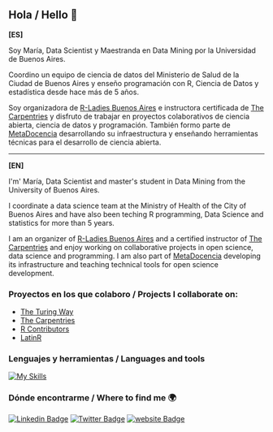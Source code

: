 ## Hola / Hello 👋

**[ES]** 

Soy María, Data Scientist y Maestranda en Data Mining por la Universidad de Buenos Aires.

Coordino un equipo de ciencia de datos del Ministerio de Salud de la Ciudad de Buenos Aires y enseño programación con R, Ciencia de Datos y estadística desde hace más de 5 años.

Soy organizadora de [R-Ladies Buenos Aires](https://rladiesba.netlify.app/) e instructora certificada de [The Carpentries](https://carpentries.org/instructors/) y disfruto de trabajar en proyectos colaborativos de ciencia abierta, ciencia de datos y programación. También formo parte de [MetaDocencia](https://www.metadocencia.org/) desarrollando su infraestructura y enseñando herramientas técnicas para el desarrollo de ciencia abierta.



---------------------

**[EN]** 

I'm' María, Data Scientist and master's student in Data Mining from the University of Buenos Aires.

I coordinate a data science team at the Ministry of Health of the City of Buenos Aires and have also been teching R programming, Data Science and statistics for more than 5 years.

I am an organizer of [R-Ladies Buenos Aires](https://rladiesba.netlify.app/) and a certified instructor of [The Carpentries](https://carpentries.org/instructors/) and enjoy working on collaborative projects in open science, data science and programming. I am also part of [MetaDocencia](https://www.metadocencia.org/) developing its infrastructure and teaching technical tools for open science development.

### Proyectos en los que colaboro / Projects I collaborate on:
- [The Turing Way](https://github.com/alan-turing-institute/the-turing-way)
- [The Carpentries](https://carpentries.org/)
- [R Contributors](https://www.r-project.org/contributors.html)
- [LatinR](https://latinr.org/)

### Lenguajes y herramientas / Languages and tools
[![My Skills](https://skillicons.dev/icons?i=r,py,git,github,gitlab,vscode,regex,html,css,markdown&theme=light)](https://skillicons.dev)

### Dónde encontrarme / Where to find me 🌍
[![Linkedin Badge](https://img.shields.io/badge/LinkedIn-0077B5?style=for-the-badge&logo=linkedin&logoColor=white)](https://www.linkedin.com/in/mar%C3%ADa-cristina-n-920170126/)
[![Twitter Badge](https://img.shields.io/badge/Twitter-1DA1F2?style=for-the-badge&logo=twitter&logoColor=white)](https://twitter.com/bynans1)
[![website Badge](https://img.shields.io/badge/Netlify-5D3FD3?style=for-the-badge&logo=netlify&logoColor=white)](https://www.metadocencia.org/authors/mcnanton/)
